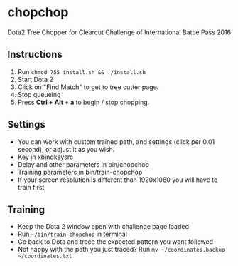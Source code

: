 # chopchop
Dota2 Tree Chopper for Clearcut Challenge of International Battle Pass 2016

## Instructions

1. Run ``chmod 755 install.sh && ./install.sh``
2. Start Dota 2
3. Click on "Find Match" to get to tree cutter page.
4. Stop queueing
5. Press **Ctrl + Alt + a** to begin / stop chopping.

## Settings
* You can work with custom trained path, and settings (click per 0.01 second), or adjust it as you wish.
* Key in xbindkeysrc
* Delay and other parameters in bin/chopchop
* Training parameters in bin/train-chopchop
* If your screen resolution is different than 1920x1080 you will have to train first

## Training
* Keep the Dota 2 window open with challenge page loaded
* Run ``~/bin/train-chopchop`` in terminal
* Go back to Dota and trace the expected pattern you want followed
* Not happy with the path you just traced? Run ``mv ~/coordinates.backup ~/coordinates.txt``
